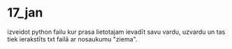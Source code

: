 # 17_jan
izveidot python failu kur prasa lietotajam ievadīt savu vardu, uzvardu un tas tiek ierakstīts txt failā ar nosaukumu "ziema".
